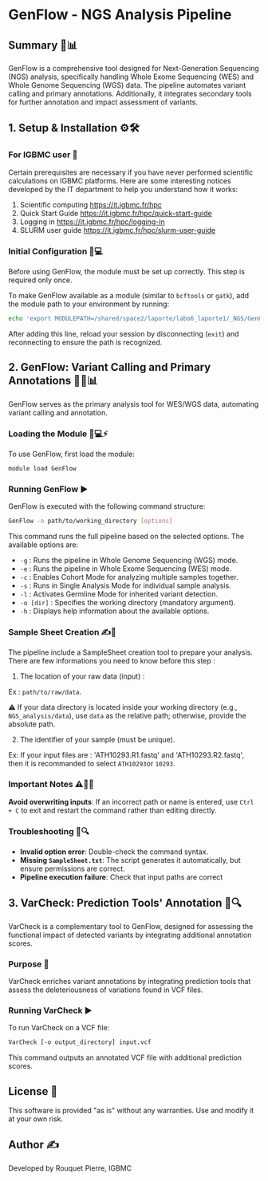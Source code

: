# GenFlow - NGS Analysis Pipeline

## Summary 🚀📊

GenFlow is a comprehensive tool designed for Next-Generation Sequencing (NGS) analysis, specifically handling Whole Exome Sequencing (WES) and Whole Genome Sequencing (WGS) data. The pipeline automates variant calling and primary annotations. Additionally, it integrates secondary tools for further annotation and impact assessment of variants.

## 1. Setup & Installation ⚙️🛠️

### For IGBMC user 📑
Certain prerequisites are necessary if you have never performed scientific calculations on IGBMC platforms.
Here are some interesting notices developed by the IT department to help you understand how it works: 
1. Scientific computing
https://it.igbmc.fr/hpc
2. Quick Start Guide
https://it.igbmc.fr/hpc/quick-start-guide
3. Logging in 
https://it.igbmc.fr/hpc/logging-in
4. SLURM user guide
https://it.igbmc.fr/hpc/slurm-user-guide



### Initial Configuration 📑💻

Before using GenFlow, the module must be set up correctly. This step is required only once.

To make GenFlow available as a module (similar to `bcftools` or `gatk`), add the module path to your environment by running:

```bash
echo 'export MODULEPATH=/shared/space2/laporte/labo6_laporte1/_NGS/GenFlow/modulefiles:$MODULEPATH' >> ~/.bashrc
```

After adding this line, reload your session by disconnecting (`exit`) and reconnecting to ensure the path is recognized.

## 2. GenFlow: Variant Calling and Primary Annotations 🧪🔬📊

GenFlow serves as the primary analysis tool for WES/WGS data, automating variant calling and annotation.

### Loading the Module 📂💻⚡

To use GenFlow, first load the module:

```bash
module load GenFlow
```

### Running GenFlow ▶️

GenFlow is executed with the following command structure:

```bash
GenFlow -o path/to/working_directory [options]
```

This command runs the full pipeline based on the selected options. The available options are:

- `-g` : Runs the pipeline in Whole Genome Sequencing (WGS) mode.
- `-e` : Runs the pipeline in Whole Exome Sequencing (WES) mode.
- `-c` : Enables Cohort Mode for analyzing multiple samples together.
- `-s` : Runs in Single Analysis Mode for individual sample analysis.
- `-l` : Activates Germline Mode for inherited variant detection.
- `-o [dir]` : Specifies the working directory (mandatory argument).
- `-h` : Displays help information about the available options.

### Sample Sheet Creation ✍️📝

The pipeline include a SampleSheet creation tool to prepare your analysis. There are few informations you need to know before this step : 
1. The location of your raw data (input) :

Ex : `path/to/raw/data`.

⚠️ If your data directory is located inside your working directory (e.g., `NGS_analysis/data`), use `data` as the relative path; otherwise, provide the absolute path.

2. The identifier of your sample (must be unique).

Ex: If your input files are : 'ATH10293.R1.fastq' and 'ATH10293.R2.fastq', then it is recommanded to select `ATH10293`or `10293`.

### Important Notes ⚠️📝✅
**Avoid overwriting inputs**: If an incorrect path or name is entered, use `Ctrl + C` to exit and restart the command rather than editing directly.

### Troubleshooting 🛑🔍

- **Invalid option error**: Double-check the command syntax.
- **Missing `SampleSheet.txt`**: The script generates it automatically, but ensure permissions are correct.
- **Pipeline execution failure**: Check that input paths are correct

## 3. VarCheck: Prediction Tools' Annotation 🧬🔍

VarCheck is a complementary tool to GenFlow, designed for assessing the functional impact of detected variants by integrating additional annotation scores.

### Purpose 🎯

VarCheck enriches variant annotations by integrating prediction tools that assess the deleteriousness of variations found in VCF files.

### Running VarCheck ▶️

To run VarCheck on a VCF file:

```bash
VarCheck [-o output_directory] input.vcf
```

This command outputs an annotated VCF file with additional prediction scores.

## License 📜

This software is provided "as is" without any warranties. Use and modify it at your own risk.

## Author ✍️

Developed by Rouquet Pierre, IGBMC

